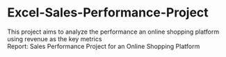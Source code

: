 # Excel-Sales-Performance-Project
This project aims to analyze the performance an online shopping platform using revenue as the key metrics  
Report: Sales Performance Project for an Online Shopping Platform
